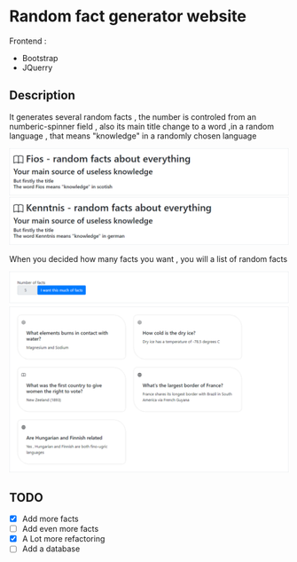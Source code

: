 # Random fact generator website

Frontend :
* Bootstrap
* JQuerry

## Description

It generates several random facts , the number is controled from an numberic-spinner field , also its main title change to a word ,in a random language , that means "knowledge" in a randomly chosen language

![](misc/init.bmp)
![](misc/titlechange.bmp)

When you decided how many facts you want , you will a list of random facts

![](misc/loaded.bmp)

## TODO
- [X] Add more facts
- [ ] Add even more facts
- [X] A Lot more refactoring
- [ ] Add a database
